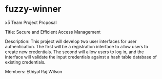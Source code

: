# fuzzy-winner
x5 Team Project Proposal

Title:
Secure and Efficient Access Management

Description:
This project will develop two user interfaces for user authentication.
The first will be a registration interface to allow users to create new credentials.
The second will allow users to log in, and the interface will validate the input credentials against a hash table database of existing credentials.

Members:
Ethiyal Raj Wilson
